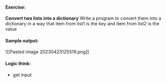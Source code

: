 #### Exercise:
**Convert two lists into a dictionary**
  Write a program to convert them into a dictionary in a way that item from list1 is the key and item from list2 is the value

#### Sample output:

![[Pasted image 20230423125519.png]]

#### Logic think:
* get input